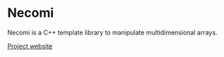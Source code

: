 # Necomi

Necomi is a C++ template library to manipulate multidimensional arrays.

[Project website](http://necomi.atelo.org)
